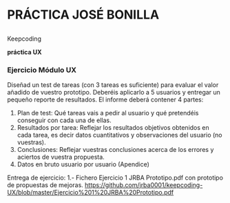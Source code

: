 ﻿# PRÁCTICA JOSÉ BONILLA
## Keepcoding
**práctica UX**

### Ejercicio Módulo UX
Diseñad un test de tareas (con 3 tareas es suficiente) para evaluar el valor añadido
de vuestro prototipo. Deberéis aplicarlo a 5 usuarios y entregar un pequeño reporte
de resultados.
El informe deberá contener 4 partes:
1. Plan de test: Qué tareas vais a pedir al usuario y qué pretendéis conseguir con cada una de
ellas.
2. Resultados por tarea: Reflejar los resultados objetivos obtenidos en cada tarea, es decir
datos cuantitativos y observaciones del usuario (no vuestras).
3. Conclusiones: Reflejar vuestras conclusiones acerca de los errores y aciertos de vuestra
propuesta.
4. Datos en bruto usuario por usuario (Apendice)

Entrega de ejercicio:
1.- Fichero Ejercicio 1 JRBA Prototipo.pdf con prototipo de propuestas de mejoras. https://github.com/jrba0001/keepcoding-UX/blob/master/Ejercicio%201%20JRBA%20Prototipo.pdf
